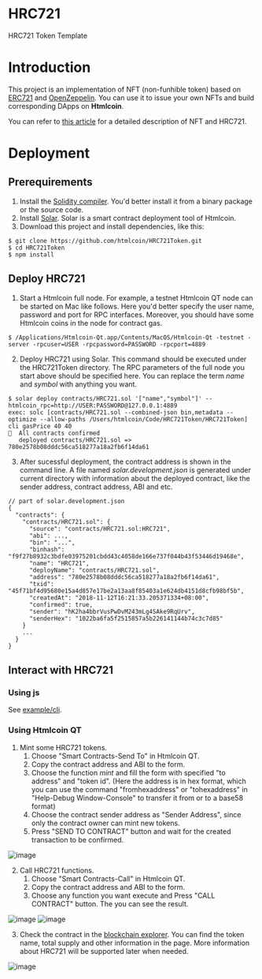 # HRC721
HRC721 Token Template

# Introduction
This project is an implementation of NFT (non-funhible token) based on [ERC721](https://eips.ethereum.org/EIPS/eip-721) and [OpenZeppelin](https://github.com/OpenZeppelin/openzeppelin-solidity). You can use it to issue your own NFTs and build corresponding DApps on **Htmlcoin**.

You can refer to [this article](https://medium.com/@qtumx/understanding-nft-non-fungible-token-3e5770e3288f
) for a detailed description of NFT and HRC721.

# Deployment
## Prerequirements
1. Install the [Solidity compiler](https://solidity.readthedocs.io/en/latest/installing-solidity.html#building-from-source). You'd better install it from a binary package or the source code.
2. Install [Solar](https://github.com/htmlcoin/solar). Solar is a smart contract deployment tool of Htmlcoin.
3. Download this project and install dependencies, like this:
```
$ git clone https://github.com/htmlcoin/HRC721Token.git
$ cd HRC721Token
$ npm install
```

## Deploy HRC721
1. Start a Htmlcoin full node. For example, a testnet Htmlcoin QT node can be started on Mac like follows. Here you'd better specify the user name, password and port for RPC interfaces. Moreover, you should have some Htmlcoin coins in the node for contract gas.
```
$ /Applications/Htmlcoin-Qt.app/Contents/MacOS/Htmlcoin-Qt -testnet -server -rpcuser=USER -rpcpassword=PASSWORD -rpcport=4889
```
2. Deploy HRC721 using Solar. This command should be executed under the HRC721Token directory. The RPC parameters of the full node you start above should be specified here. You can replace the term *name* and *symbol* with anything you want.
```
$ solar deploy contracts/HRC721.sol '["name","symbol"]' --htmlcoin_rpc=http://USER:PASSWORD@127.0.0.1:4889
exec: solc [contracts/HRC721.sol --combined-json bin,metadata --optimize --allow-paths /Users/htmlcoin/Code/HRC721Token/HRC721Token]
cli gasPrice 40 40
🚀  All contracts confirmed
   deployed contracts/HRC721.sol => 780e2578b08dddc56ca518277a18a2fb6f14da61
```
3. After sucessful deployment, the contract address is shown in the command line. A file named *solar.development.json* is generated under current directory with information about the deployed contract, like the sender address, contract address, ABI and etc.
```
// part of solar.development.json
{
  "contracts": {
    "contracts/HRC721.sol": {
      "source": "contracts/HRC721.sol:HRC721",
      "abi": ...,
      "bin": "...",
      "binhash": "f9f27b8932c3bdfe03975201cbdd43c4058de166e737f044b43f53446d19468e",
      "name": "HRC721",
      "deployName": "contracts/HRC721.sol",
      "address": "780e2578b08dddc56ca518277a18a2fb6f14da61",
      "txid": "45f71bf4d95680e15a4d857e17be2a13aa8f85403a1e624db4151d8cfb98bf5b",
      "createdAt": "2018-11-12T16:21:33.205371334+08:00",
      "confirmed": true,
      "sender": "hK2ha4bbrVusPwDvM243mLg4SAke9RqUrv",
      "senderHex": "1022ba6fa5f2515857a5b226141144b74c3c7d85"
    }
    ...
  }
}
```

## Interact with HRC721
### Using js
See [example/cli](https://github.com/htmlcoin/HRC721Token/tree/master/example/cli).

### Using Htmlcoin QT
1. Mint some HRC721 tokens. 
    1. Choose "Smart Contracts-Send To" in Htmlcoin QT.
    2. Copy the contract address and ABI to the form.
    3. Choose the function *mint* and fill the form with specified "to address" and "token id". (Here the address is in hex format, which you can use the command "fromhexaddress" or "tohexaddress" in "Help-Debug Window-Console" to transfer it from or to a base58 format)
    4. Choose the contract sender address as "Sender Address", since only the contract owner can mint new tokens.
    5. Press "SEND TO CONTRACT" button and wait for the created transaction to be confirmed.

![image](doc/image/1.png)

2. Call HRC721 functions.
    1. Choose "Smart Contracts-Call" in Htmlcoin QT.
    2. Copy the contract address and ABI to the form.
    3. Choose any function you want execute and Press "CALL CONTRACT" button. The you can see the result.

![image](doc/image/2.png)
![image](doc/image/3.png)

3. Check the contract in the [blockchain explorer](https://explorer.htmlcoin.com/contract/780e2578b08dddc56ca518277a18a2fb6f14da61). You can find the token name, total supply and other information in the page. More information about HRC721 will be supported later when needed.

![image](doc/image/4.png)
